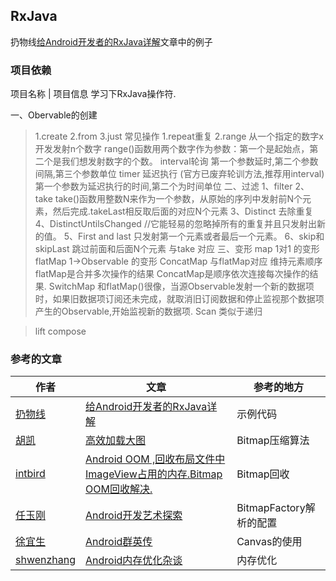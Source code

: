 ## RxJava
扔物线[给Android开发者的RxJava详解](http://gank.io/post/560e15be2dca930e00da1083)文章中的例子




### 项目依赖

项目名称 | 项目信息
学习下RxJava操作符.

一、Obervable的创建
>1.create 2.from 3.just
常见操作
>1.repeat重复
>2.range 从一个指定的数字x开发发射n个数字 range()函数用两个数字作为参数：第一个是起始点，第二个是我们想发射数字的个数。
>interval轮询 第一个参数延时,第二个参数间隔,第三个参数单位
>timer 延迟执行  (官方已废弃轮训方法,推荐用interval) 第一个参数为延迟执行的时间,第二个为时间单位
二、过滤
>1、filter
>2、take   take()函数用整数N来作为一个参数，从原始的序列中发射前N个元素，然后完成.takeLast相反取后面的对应N个元素
>3、Distinct 去除重复
>4、DistinctUntilsChanged //它能轻易的忽略掉所有的重复并且只发射出新的值。
>5、First and last 只发射第一个元素或者最后一个元素。
>6、skip和skipLast 跳过前面和后面N个元素 与take 对应
三、变形
>map 1对1 的变形
>flatMap 1->Observable 的变形
>ConcatMap 与flatMap对应 维持元素顺序  flatMap是合并多次操作的结果 ConcatMap是顺序依次连接每次操作的结果.
>SwitchMap 和flatMap()很像，当源Observable发射一个新的数据项时，如果旧数据项订阅还未完成，就取消旧订阅数据和停止监视那个数据项产生的Observable,开始监视新的数据项.
>Scan 类似于递归

>lift compose


### 参考的文章
作者 | 文章| 参考的地方
------- | -------| -------
[扔物线](https://github.com/rengwuxian) | [给Android开发者的RxJava详解](http://gank.io/post/560e15be2dca930e00da1083) | 示例代码
[胡凯](https://github.com/kesenhoo) | [ 高效加载大图](http://hukai.me/android-training-course-in-chinese/graphics/displaying-bitmaps/load-bitmap.html) | Bitmap压缩算法
[intbird](http://blog.csdn.net/intbird) | [Android OOM ,回收布局文件中ImageView占用的内存.Bitmap OOM回收解决.](http://blog.csdn.net/intbird/article/details/19905549) | Bitmap回收
[任玉刚](https://github.com/singwhatiwanna)|[Android开发艺术探索](https://item.jd.com/11760209.html) | BitmapFactory解析的配置
[徐宜生](https://github.com/xuyisheng)|[Android群英传](https://item.jd.com/11758334.html)| Canvas的使用
[shwenzhang](https://github.com/shwenzhang)|[Android内存优化杂谈](http://mp.weixin.qq.com/s?__biz=MzAwNDY1ODY2OQ==&mid=400656149&idx=1&sn=122b4f4965fafebf78ec0b4fce2ef62a&3rd=MzA3MDU4NTYzMw==&scene=6#rd)| 内存优化




